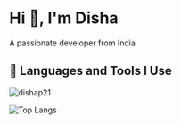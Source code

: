 <h1>Hi 👋, I'm Disha</h1>
<p>A passionate developer from India</p>
<h2>🚀 Languages and Tools I Use</h2>
<p><img align="center" src="https://github-readme-stats.vercel.app/api?username=dishap21&show_icons=true&locale=en" alt="dishap21" /></p>

![Top Langs](https://github-readme-stats.vercel.app/api/top-langs/?username=dishap21&layout=compact)
